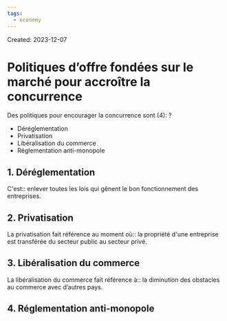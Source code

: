 ```yaml
---
tags:
  - economy
---
```

Created: 2023-12-07

# Politiques d’offre fondées sur le marché pour accroître la concurrence

Des politiques pour encourager la concurrence sont (4):
?
- Déréglementation
- Privatisation
- Libéralisation du commerce
- Réglementation anti-monopole
<!--SR:!2024-01-11,10,190-->

## 1. Déréglementation
C'est:: enlever toutes les lois qui gênent le bon fonctionnement des entreprises.
<!--SR:!2024-01-17,14,210-->

## 2. Privatisation
La privatisation fait référence au moment où:: la propriété d'une entreprise est transférée du secteur public au secteur privé.
<!--SR:!2024-01-25,21,246-->

## 3. Libéralisation du commerce
La libéralisation du commerce fait référence à:: la diminution des obstacles au commerce avec d’autres pays.
<!--SR:!2024-02-04,26,226-->

## 4. Réglementation anti-monopole